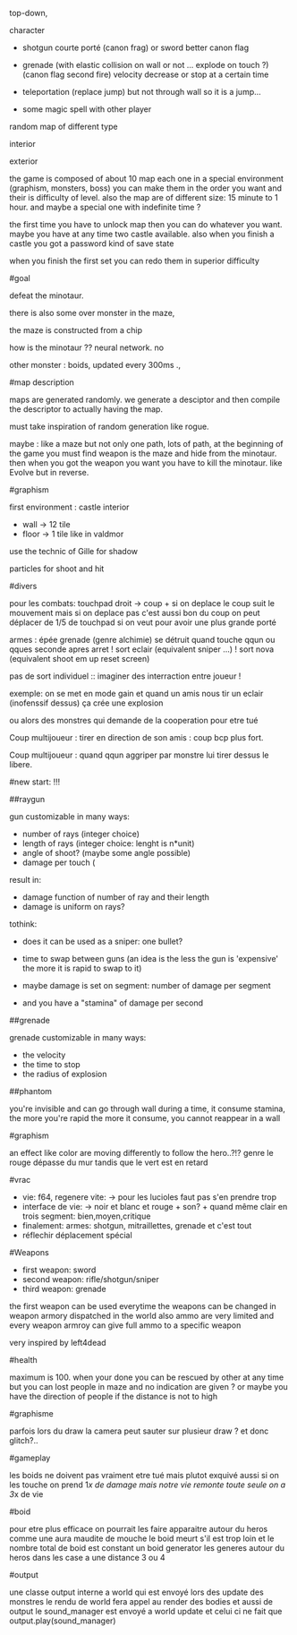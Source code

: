 top-down,

character 
* shotgun courte porté (canon frag) or sword better canon flag

* grenade (with elastic collision on wall or not ... explode on touch ?) (canon flag second fire)
velocity decrease or stop at a certain time

* teleportation (replace jump) but not through wall so it is a jump...	

* some magic spell with other player

random map of different type

interior

exterior


the game is composed of about 10 map each one in a special environment (graphism, monsters, boss) you can make them in the order you want and their is difficulty of level.
also the map are of different size: 15 minute to 1 hour. and maybe a special one with indefinite time ?

the first time you have to unlock map then you can do whatever you want. maybe you have at any time two castle available.
also when you finish a castle you got a password kind of save state

when you finish the first set you can redo them in superior difficulty

#goal

defeat the minotaur.

there is also some over monster in the maze,

the maze is constructed from a chip

how is the minotaur ?? neural network. no

other monster : boids, updated every 300ms .,

#map description

maps are generated randomly.
we generate a desciptor and then compile the descriptor to actually having the map.

must take inspiration of random generation like rogue.

maybe : 
like a maze but not only one path, lots of path, at the beginning of the game you must find weapon is the maze and hide from the minotaur.
then when you got the weapon you want you have to kill the minotaur. like Evolve but in reverse.


#graphism

first environment : castle interior
* wall -> 12 tile
* floor -> 1 tile 
like in valdmor

use the technic of Gille for shadow

particles for shoot and hit

#divers

pour les combats:
	touchpad droit -> coup + si on deplace le coup suit le mouvement 
		mais si on deplace pas c'est aussi bon
		du coup on peut déplacer de 1/5 de touchpad si on veut pour avoir
		une plus grande porté

armes :
	épée
	grenade (genre alchimie) se détruit quand touche qqun ou qques seconde apres arret 
!	sort eclair (equivalent sniper ...)
!	sort nova (equivalent shoot em up reset screen)

pas de sort individuel :: imaginer des interraction entre joueur !

exemple: on se met en mode gain et quand un amis nous tir un eclair (inofenssif dessus) ça crée une explosion

ou alors des monstres qui demande de la cooperation pour etre tué

Coup multijoueur : tirer en direction de son amis : coup bcp plus fort.

Coup multijoueur : quand qqun aggriper par monstre lui tirer dessus le libere.

#new start: !!!

##raygun

gun customizable in many ways:
* number of rays (integer choice)
* length of rays (integer choice: lenght is n*unit)
* angle of shoot? (maybe some angle possible)
* damage per touch (

result in: 
* damage function of number of ray and their length
* damage is uniform on rays?

tothink:
* does it can be used as a sniper: one bullet?
* time to swap between guns 
  (an idea is the less the gun is 'expensive' 
  the more it is rapid to swap to it)

* maybe damage is set on segment: number of damage per segment
* and you have a "stamina" of damage per second


##grenade

grenade customizable in many ways:
* the velocity
* the time to stop
* the radius of explosion

##phantom

you're invisible and can go through wall during a time,
it consume stamina, the more you're rapid the more it consume,
you cannot reappear in a wall

#graphism

an effect like color are moving differently to follow the hero..?!?
genre le rouge dépasse du mur tandis que le vert est en retard

#vrac

* vie: f64, regenere vite: -> pour les lucioles faut pas s'en prendre trop
* interface de vie: -> noir et blanc et rouge + son? + quand même clair en trois segment: bien,moyen,critique
* finalement: armes: shotgun, mitraillettes, grenade et c'est tout
* réflechir déplacement spécial

#Weapons

* first weapon: sword
* second weapon: rifle/shotgun/sniper
* third weapon: grenade

the first weapon can be used everytime
the weapons can be changed in weapon armory dispatched in the world
also ammo are very limited and every weapon armroy can give full ammo to a specific weapon

very inspired by left4dead

#health

maximum is 100.
when your done you can be rescued by other at any time
but you can lost people in maze and no indication are given ?
or maybe you have the direction of people if the distance is not to high

#graphisme

parfois lors du draw la camera peut sauter sur plusieur draw ? et donc glitch?..

#gameplay

les boids ne doivent pas vraiment etre tué mais plutot exquivé 
aussi si on les touche on prend 1*x de damage mais notre vie remonte toute seule
on a 3*x de vie

#boid 

pour etre plus efficace on pourrait les faire apparaitre autour du heros comme une aura maudite de mouche
le boid meurt s'il est trop loin et le nombre total de boid est constant un boid generator les generes autour du
heros dans les case a une distance 3 ou 4

#output 

une classe output interne a world qui est envoyé lors des update des monstres
le rendu de world fera appel au render des bodies et aussi de output
le sound_manager est envoyé a world update et celui ci ne fait que output.play(sound_manager)
